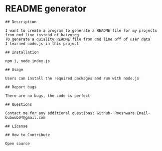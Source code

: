 # README generator

    ## Description
    
    I want to create a program to generate a README file for my projects from cmd line instead of haivntgg 
    TO generate a quiality README file from cmd line off of user data
    I learned node.js in this project
    
    ## Installation
    
    npm i, node index.js
    
    ## Usage
    
    Users can install the required packages and run with node.js 

    ## Report bugs

    There are no bugs, the code is perfect

    ## Questions

    Contact me for any additional questions: Github- Roesnware Email- bubwub04@gmail.com
    
    ## License
    
    ## How to Contribute
    
    Open source
